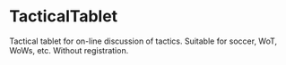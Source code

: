 # TacticalTablet
Tactical tablet for on-line discussion of tactics. 
Suitable for soccer, WoT, WoWs, etc. 
Without registration.
